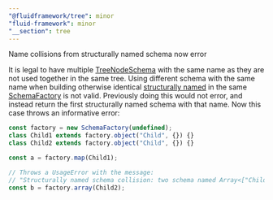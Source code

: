 ```yaml
---
"@fluidframework/tree": minor
"fluid-framework": minor
"__section": tree
---
```

Name collisions from structurally named schema now error

It is legal to have multiple [TreeNodeSchema](https://fluidframework.com/docs/api/fluid-framework/treenodeschema-typealias) with the same name as they are not used together in the same tree.
Using different schema with the same name when building otherwise identical [structurally named](https://fluidframework.com/docs/api/fluid-framework/schemafactory-class#schemafactory-remarks) in the same [SchemaFactory](https://fluidframework.com/docs/api/fluid-framework/schemafactory-class) is not valid.
Previously doing this would not error, and instead return the first structurally named schema with that name.
Now this case throws an informative error:

```typescript
const factory = new SchemaFactory(undefined);
class Child1 extends factory.object("Child", {}) {}
class Child2 extends factory.object("Child", {}) {}

const a = factory.map(Child1);

// Throws a UsageError with the message:
// "Structurally named schema collision: two schema named Array<["Child"]> were defined with different input schema."
const b = factory.array(Child2);
```
